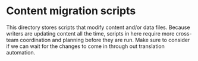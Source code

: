 # Content migration scripts

This directory stores scripts that modify content and/or data files. Because
writers are updating content all the time, scripts in here require more
cross-team coordination and planning before they are run. Make sure to consider if we can wait for the changes to come in through out translation automation.
